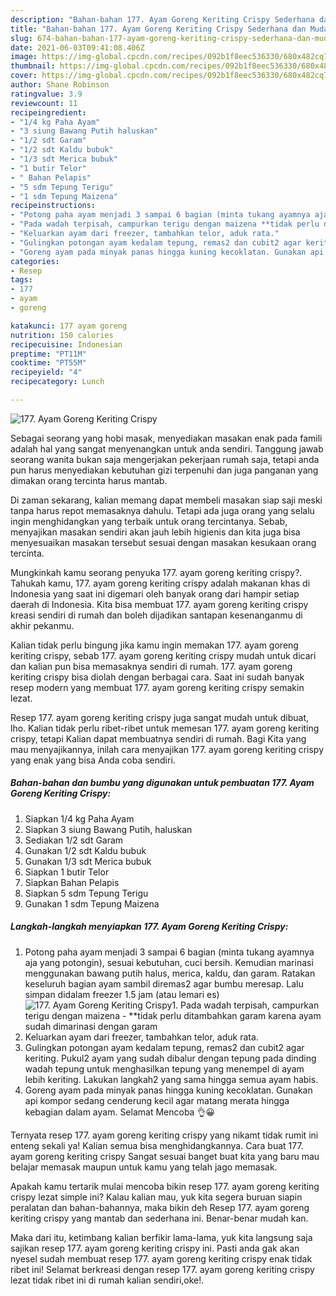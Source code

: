 ```yaml
---
description: "Bahan-bahan 177. Ayam Goreng Keriting Crispy Sederhana dan Mudah Dibuat"
title: "Bahan-bahan 177. Ayam Goreng Keriting Crispy Sederhana dan Mudah Dibuat"
slug: 674-bahan-bahan-177-ayam-goreng-keriting-crispy-sederhana-dan-mudah-dibuat
date: 2021-06-03T09:41:08.406Z
image: https://img-global.cpcdn.com/recipes/092b1f8eec536330/680x482cq70/177-ayam-goreng-keriting-crispy-foto-resep-utama.jpg
thumbnail: https://img-global.cpcdn.com/recipes/092b1f8eec536330/680x482cq70/177-ayam-goreng-keriting-crispy-foto-resep-utama.jpg
cover: https://img-global.cpcdn.com/recipes/092b1f8eec536330/680x482cq70/177-ayam-goreng-keriting-crispy-foto-resep-utama.jpg
author: Shane Robinson
ratingvalue: 3.9
reviewcount: 11
recipeingredient:
- "1/4 kg Paha Ayam"
- "3 siung Bawang Putih haluskan"
- "1/2 sdt Garam"
- "1/2 sdt Kaldu bubuk"
- "1/3 sdt Merica bubuk"
- "1 butir Telor"
- " Bahan Pelapis"
- "5 sdm Tepung Terigu"
- "1 sdm Tepung Maizena"
recipeinstructions:
- "Potong paha ayam menjadi 3 sampai 6 bagian (minta tukang ayamnya aja yang potongin), sesuai kebutuhan, cuci bersih. Kemudian marinasi menggunakan bawang putih halus, merica, kaldu, dan garam. Ratakan keseluruh bagian ayam sambil diremas2 agar bumbu meresap. Lalu simpan didalam freezer 1.5 jam (atau lemari es)"
- "Pada wadah terpisah, campurkan terigu dengan maizena **tidak perlu ditambahkan garam karena ayam sudah dimarinasi dengan garam"
- "Keluarkan ayam dari freezer, tambahkan telor, aduk rata."
- "Gulingkan potongan ayam kedalam tepung, remas2 dan cubit2 agar keriting. Pukul2 ayam yang sudah dibalur dengan tepung pada dinding wadah tepung untuk menghasilkan tepung yang menempel di ayam lebih keriting. Lakukan langkah2 yang sama hingga semua ayam habis."
- "Goreng ayam pada minyak panas hingga kuning kecoklatan. Gunakan api kompor sedang cenderung kecil agar matang merata hingga kebagian dalam ayam. Selamat Mencoba 👌😀"
categories:
- Resep
tags:
- 177
- ayam
- goreng

katakunci: 177 ayam goreng 
nutrition: 150 calories
recipecuisine: Indonesian
preptime: "PT11M"
cooktime: "PT55M"
recipeyield: "4"
recipecategory: Lunch

---
```



![177. Ayam Goreng Keriting Crispy](https://img-global.cpcdn.com/recipes/092b1f8eec536330/680x482cq70/177-ayam-goreng-keriting-crispy-foto-resep-utama.jpg)

Sebagai seorang yang hobi masak, menyediakan masakan enak pada famili adalah hal yang sangat menyenangkan untuk anda sendiri. Tanggung jawab seorang  wanita bukan saja mengerjakan pekerjaan rumah saja, tetapi anda pun harus menyediakan kebutuhan gizi terpenuhi dan juga panganan yang dimakan orang tercinta harus mantab.

Di zaman  sekarang, kalian memang dapat membeli masakan siap saji meski tanpa harus repot memasaknya dahulu. Tetapi ada juga orang yang selalu ingin menghidangkan yang terbaik untuk orang tercintanya. Sebab, menyajikan masakan sendiri akan jauh lebih higienis dan kita juga bisa menyesuaikan masakan tersebut sesuai dengan masakan kesukaan orang tercinta. 



Mungkinkah kamu seorang penyuka 177. ayam goreng keriting crispy?. Tahukah kamu, 177. ayam goreng keriting crispy adalah makanan khas di Indonesia yang saat ini digemari oleh banyak orang dari hampir setiap daerah di Indonesia. Kita bisa membuat 177. ayam goreng keriting crispy kreasi sendiri di rumah dan boleh dijadikan santapan kesenanganmu di akhir pekanmu.

Kalian tidak perlu bingung jika kamu ingin memakan 177. ayam goreng keriting crispy, sebab 177. ayam goreng keriting crispy mudah untuk dicari dan kalian pun bisa memasaknya sendiri di rumah. 177. ayam goreng keriting crispy bisa diolah dengan berbagai cara. Saat ini sudah banyak resep modern yang membuat 177. ayam goreng keriting crispy semakin lezat.

Resep 177. ayam goreng keriting crispy juga sangat mudah untuk dibuat, lho. Kalian tidak perlu ribet-ribet untuk memesan 177. ayam goreng keriting crispy, tetapi Kalian dapat membuatnya sendiri di rumah. Bagi Kita yang mau menyajikannya, inilah cara menyajikan 177. ayam goreng keriting crispy yang enak yang bisa Anda coba sendiri.

<!--inarticleads1-->

##### Bahan-bahan dan bumbu yang digunakan untuk pembuatan 177. Ayam Goreng Keriting Crispy:

1. Siapkan 1/4 kg Paha Ayam
1. Siapkan 3 siung Bawang Putih, haluskan
1. Sediakan 1/2 sdt Garam
1. Gunakan 1/2 sdt Kaldu bubuk
1. Gunakan 1/3 sdt Merica bubuk
1. Siapkan 1 butir Telor
1. Siapkan  Bahan Pelapis
1. Siapkan 5 sdm Tepung Terigu
1. Gunakan 1 sdm Tepung Maizena




<!--inarticleads2-->

##### Langkah-langkah menyiapkan 177. Ayam Goreng Keriting Crispy:

1. Potong paha ayam menjadi 3 sampai 6 bagian (minta tukang ayamnya aja yang potongin), sesuai kebutuhan, cuci bersih. Kemudian marinasi menggunakan bawang putih halus, merica, kaldu, dan garam. Ratakan keseluruh bagian ayam sambil diremas2 agar bumbu meresap. Lalu simpan didalam freezer 1.5 jam (atau lemari es)
<img src="https://img-global.cpcdn.com/steps/d4e872483274678f/160x128cq70/177-ayam-goreng-keriting-crispy-langkah-memasak-1-foto.jpg" alt="177. Ayam Goreng Keriting Crispy">1. Pada wadah terpisah, campurkan terigu dengan maizena - **tidak perlu ditambahkan garam karena ayam sudah dimarinasi dengan garam
1. Keluarkan ayam dari freezer, tambahkan telor, aduk rata.
1. Gulingkan potongan ayam kedalam tepung, remas2 dan cubit2 agar keriting. Pukul2 ayam yang sudah dibalur dengan tepung pada dinding wadah tepung untuk menghasilkan tepung yang menempel di ayam lebih keriting. Lakukan langkah2 yang sama hingga semua ayam habis.
1. Goreng ayam pada minyak panas hingga kuning kecoklatan. Gunakan api kompor sedang cenderung kecil agar matang merata hingga kebagian dalam ayam. Selamat Mencoba 👌😀




Ternyata resep 177. ayam goreng keriting crispy yang nikamt tidak rumit ini enteng sekali ya! Kalian semua bisa menghidangkannya. Cara buat 177. ayam goreng keriting crispy Sangat sesuai banget buat kita yang baru mau belajar memasak maupun untuk kamu yang telah jago memasak.

Apakah kamu tertarik mulai mencoba bikin resep 177. ayam goreng keriting crispy lezat simple ini? Kalau kalian mau, yuk kita segera buruan siapin peralatan dan bahan-bahannya, maka bikin deh Resep 177. ayam goreng keriting crispy yang mantab dan sederhana ini. Benar-benar mudah kan. 

Maka dari itu, ketimbang kalian berfikir lama-lama, yuk kita langsung saja sajikan resep 177. ayam goreng keriting crispy ini. Pasti anda gak akan nyesel sudah membuat resep 177. ayam goreng keriting crispy enak tidak ribet ini! Selamat berkreasi dengan resep 177. ayam goreng keriting crispy lezat tidak ribet ini di rumah kalian sendiri,oke!.

